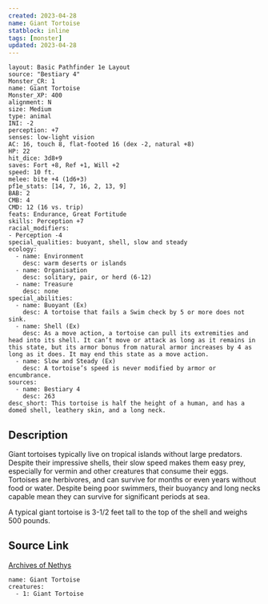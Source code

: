 ```yaml
---
created: 2023-04-28
name: Giant Tortoise
statblock: inline
tags: [monster]
updated: 2023-04-28
---
```

```statblock
layout: Basic Pathfinder 1e Layout
source: "Bestiary 4"
Monster_CR: 1
name: Giant Tortoise
Monster_XP: 400
alignment: N
size: Medium
type: animal
INI: -2
perception: +7
senses: low-light vision
AC: 16, touch 8, flat-footed 16 (dex -2, natural +8)
HP: 22
hit_dice: 3d8+9
saves: Fort +8, Ref +1, Will +2
speed: 10 ft.
melee: bite +4 (1d6+3)
pf1e_stats: [14, 7, 16, 2, 13, 9]
BAB: 2
CMB: 4
CMD: 12 (16 vs. trip)
feats: Endurance, Great Fortitude
skills: Perception +7
racial_modifiers:
- Perception -4
special_qualities: buoyant, shell, slow and steady
ecology:
  - name: Environment
    desc: warm deserts or islands
  - name: Organisation
    desc: solitary, pair, or herd (6-12)
  - name: Treasure
    desc: none
special_abilities:
  - name: Buoyant (Ex)
    desc: A tortoise that fails a Swim check by 5 or more does not sink.
  - name: Shell (Ex)
    desc: As a move action, a tortoise can pull its extremities and head into its shell. It can’t move or attack as long as it remains in this state, but its armor bonus from natural armor increases by 4 as long as it does. It may end this state as a move action.
  - name: Slow and Steady (Ex)
    desc: A tortoise’s speed is never modified by armor or encumbrance.
sources:
  - name: Bestiary 4
    desc: 263
desc_short: This tortoise is half the height of a human, and has a domed shell, leathery skin, and a long neck.
```
## Description
Giant tortoises typically live on tropical islands without large predators. Despite their impressive shells, their slow speed makes them easy prey, especially for vermin and other creatures that consume their eggs. Tortoises are herbivores, and can survive for months or even years without food or water. Despite being poor swimmers, their buoyancy and long necks capable mean they can survive for significant periods at sea.

A typical giant tortoise is 3-1/2 feet tall to the top of the shell and weighs 500 pounds.
## Source Link
[Archives of Nethys](https://aonprd.com/MonsterDisplay.aspx?ItemName=Giant%20Tortoise)
```encounter-table
name: Giant Tortoise
creatures:
  - 1: Giant Tortoise
```

